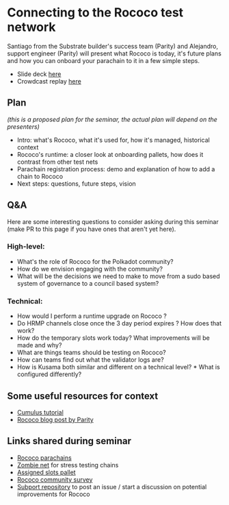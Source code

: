 # Connecting to the Rococo test network

Santiago from the Substrate builder's success team (Parity) and Alejandro, support engineer (Parity) will present what Rococo is today, it's future plans and how you can onboard your parachain to it in a few simple steps. 

* Slide deck [here](https://docs.google.com/presentation/d/1MhM83MY7if-3f02dYkHBqROypgkjhu60iXSBPhl_twA/edit?usp=sharing)
* Crowdcast replay [here](https://www.crowdcast.io/e/substrate-seminar-2/19)

## Plan

_(this is a proposed plan for the seminar, the actual plan will depend on the presenters)_

* Intro: what's Rococo, what it's used for, how it's managed, historical context
* Rococo's runtime: a closer look at onboarding pallets, how does it contrast from other test nets
* Parachain registration process: demo and explanation of how to add a chain to Rococo
* Next steps: questions, future steps, vision

## Q&A 

Here are some interesting questions to consider asking during this seminar (make PR to this page if you have ones that aren't yet here).
### High-level:
* What's the role of Rococo for the Polkadot community?
* How do we envision engaging with the community?
* What will be the decisions we need to make to move from a sudo based system of governance to a council based system?

### Technical:
* How would I perform a runtime upgrade on Rococo ?
* Do HRMP channels close once the 3 day period expires ? How does that work?
* How do the temporary slots work today? What improvements will be made and why?
* What are things teams should be testing on Rococo?
* How can teams find out what the validator logs are?
* How is Kusama both similar and different on a technical level? * What is configured differently?

## Some useful resources for context

* [Cumulus tutorial](https://docs.substrate.io/tutorials/v3/cumulus)
* [Rococo blog post by Parity](https://medium.com/polkadot-network/rococo-revamp-becoming-a-community-parachain-testbed-fe1de1e855d1)

## Links shared during seminar

* [Rococo parachains](https://polkadot.js.org/apps/?rpc=wss%3A%2F%2Frococo-rpc.polkadot.io#/parachains)
* [Zombie net](https://github.com/paritytech/zombienet) for stress testing chains
* [Assigned slots pallet](https://github.com/paritytech/polkadot/blob/master/runtime/common/src/assigned_slots.rs)
* [Rococo community survey](https://docs.google.com/forms/d/1L3u7LC7M3XuVAIf6QE8DyAiAr5KN1jpSsGlcf-oXaxM)
* [Subport repository](https://github.com/paritytech/subport/) to post an issue / start a discussion on potential improvements for Rococo

